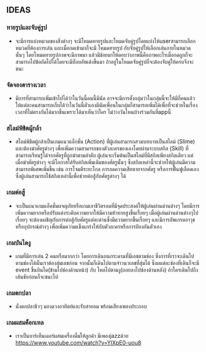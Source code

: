 
## IDEAS
### ทายรูปและจับคู่รูป
* จะมีการแบ่งหมวดของสิ่งต่างๆ จะมีโหมดทายรูปและโหมดจับคู่รูปโดยแบ่งให้userสามารถเลือก หมวดที่ต้องการเล่น และเมื่อกดเข้ามาก็จะมี โหมดทายรูป กับจับคู่รูปให้เลือกเล่นภายในหมวดนั้นๆ โดยโหมดทายรูปภาพจะมีภาพมา
  แล้วมีช้อยมาให้ตอบว่าภาพนี้คือภาพอะไรเมื่อกดถูกก็จะสามารถไปข้อถัดไปได้โดยจะมีป๊อบอัพเด้งขึ้นมา ถ้าอยู่ในโหมดจับคู่รูปก็จะต้องจับคู่ให้ครบจึงจะชนะ
### จัดจองตารางเวลา
* มีการที่สามารถเพิ่มเข้าไปได้ว่าในวันนี้คนนี้มีนัด อาจจะมีการตั้งกลุ่มว่าในกลุ่มนี้จะให้มีกี่คนแล้วให้แต่ละคนสามารถเก็บได้ว่าในวันนี้ตัวเองมีนัดเพื่อนในกลุ่มก็สามารถเพิ่มได้เพื่อที่จะช่วยในเรื่องเวลาที่ไม่ตรงกันได้มากขึ้นเพราะได้มาเห็นว่าใคร
  ไม่ว่างวันไหนบ้างร่วมกันที่appนี้
### สไลม์พิชิตผู้กล้า
* สไลม์พิชิตผู้กล้าเป็นเกมแนวแอ็กชั่น (Action) ที่ผู้เล่นสามารถสวมบทบาทเป็นสไลม์ (Slime) และต้องฆ่าศัตรูต่างๆ เพื่อเพิ่มความสามารถของตัวละครของเองโดยผ่านระบบสกิล (Skill) ที่สามารถเรียนรู้ได้จากศัตรูที่ถูกฆ่าตามลำดับ
ผู้เล่นจะเริ่มต้นเป็นสไลม์ที่มีสกิลเพียงสกิลเดียว แต่เมื่อฆ่าศัตรูต่างๆ จะมีโอกาสได้รับสกิลเพิ่มเติมของศัตรูนั้นๆ ซึ่งสกิลเหล่านี้จะช่วยให้ผู้เล่นมีความสามารถพิเศษเพิ่มขึ้น เช่น การโจมตีระยะไกล การลดความเสียหายจากศัตรู หรือการฟื้นฟูเลือดเอง ซึ่งผู้เล่นสามารถใช้สกิลเหล่านี้เพื่อช่วยต่อสู้กับศัตรูต่างๆ ได้ 

### เกมต่อสู้ 
* จะเป็นแนวเกมแอ็คชั่นผจญภัยหรือเกมเอาชีวิตรอดที่มีจุดประสงค์ให้ผู้เล่นผ่านด่านต่างๆ โดยมีการเพิ่มความยากหรือปรับแต่งระดับความยากให้มีความท้าทายสูงขึ้นเรื่อยๆ เมื่อผู้เล่นผ่านด่านต่างๆไปเรื่อยๆ จะต้องเผชิญกับการต่อสู้กับศัตรูแต่ละด่านซึ่งมีความยากขึ้นเรื่อยๆ และมีการอัพเกรดอาวุธหรืออุปกรณ์ต่างๆ เพื่อเพิ่มความแข็งแกร่งให้กับตัวละครหรือการป้องกันตัวเอง 

### เกมบันไดงู
* เกมที่มีการเล่น 2 คนหรือมากกว่า โดยการเดินบนกระดานที่มีเลขตามช่อง ซึ่งการที่เราจะเดินไปตามช่องได้นั้นเราต้องสุ่มเลขก่อน จากนั้นก็เดินไปตามจำวนวเลขที่สุ่มได้ ซึ่งผแต่ละช่องที่เดินก็จะมี event 
ขึ้นบินได(ข้ามไปช่องด้านหน้า) กับ ไหลไปตามงู(ถอยลงไปช่องด้านหลัง) ถ้าใครเดินไปถึงเส้นชัยก่อนก็จะชนะไป

### เกมตกปลา
* นั่งตกปลาชิวๆ มองดวงอาทิตย์และรับสายลม พร้อมเสียงเพลงประกอบ

### เกมผสมค็อกเทล 
* เราเป็นบาร์เท็นเดอร์ผสมเครื่องดื่มให้ลูกค้า มีเพลงjazzด้วย https://www.youtube.com/watch?v=YIXpE0-uou8 
